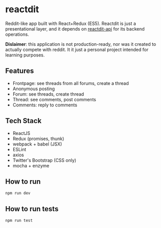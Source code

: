 # reactdit

Reddit-like app built with React+Redux (ES5). Reactdit is just a presentational layer, and it depends on [reactdit-api](../../../reactdit-api) for its backend operations. 

**Dislaimer**: this application is not production-ready, nor was it created to actually compete with reddit. It it just a personal project intended for learning purposes. 

## Features

- Frontpage: see threads from all forums, create a thread
- Anonymous posting
- Forum: see threads, create thread
- Thread: see comments, post comments
- Comments: reply to comments

## Tech Stack

- ReactJS
- Redux (promises, thunk)
- webpack + babel (JSX)
- ESLint
- axios
- Twitter's Bootstrap (CSS only)
- mocha + enzyme

## How to run

```
npm run dev
```

## How to run tests

```
npm run test
```
